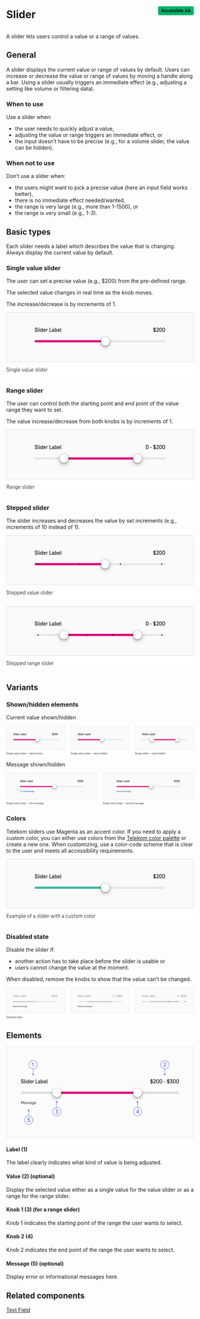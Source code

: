 <div style="display: inline-flex; align-items: center; justify-content: space-between; width: 100%;">
    <h1>Slider</h1>
    <img src="assets/aa.png" alt="Accessible AA" />
</div>

A slider lets users control a value or a range of values.

## General

A slider displays the current value or range of values by default. Users can increase or decrease the value or range of values by moving a handle along a bar. Using a slider usually triggers an immediate effect (e.g., adjusting a setting like volume or filtering data).

### When to use

Use a slider when:

- the user needs to quickly adjust a value,
- adjusting the value or range triggers an immediate effect, or
- the input doesn’t have to be precise (e.g., for a volume slider, the value can be hidden).

### When not to use

Don’t use a slider when:

- the users might want to pick a precise value (here an input field works better),
- there is no immediate effect needed/wanted,
- the range is very large (e.g., more than 1-1500), or
- the range is very small (e.g., 1-3).

## Basic types

Each slider needs a label which describes the value that is changing. Always display the current value by default.

### Single value slider

The user can set a precise value (e.g., \$200) from the pre-defined range.

The selected value changes in real time as the knob moves.

The increase/decrease is by increments of 1.

![slider_types-value-EN.png](assets/3_components/slider/slider_types-value-EN.png)

### Range slider

The user can control both the starting point and end point of the value range they want to set.

The value increase/decrease from both knobs is by increments of 1.

![slider_types-range-EN.png](assets/3_components/slider/slider_types-range-EN.png)

### Stepped slider

The slider increases and decreases the value by set increments (e.g., increments of 10 instead of 1).

![slider_types-stepped-EN.png](assets/3_components/slider/slider_types-stepped-EN.png)

![slider_types-stepped-range-EN.png](assets/3_components/slider/slider_types-stepped-range-EN.png)

## Variants

### Shown/hidden elements

Current value shown/hidden

![slider_variants-EN.png](assets/3_components/slider/slider_variants-EN.png)

Message shown/hidden

![slider_variants-message-EN.png](assets/3_components/slider/slider_variants-message-EN.png)

### Colors

Telekom sliders use Magenta as an accent color. If you need to apply a custom color, you can either use colors from the <a href="?path=/docs/guidelines-colors--page">Telekom color palette</a> or create a new one. When customizing, use a color-code scheme that is clear to the user and meets all accessibility requirements.

![slider_color-EN.png](assets/3_components/slider/slider_color-EN.png)

### Disabled state

Disable the slider if:

- another action has to take place before the slider is usable or
- users cannot change the value at the moment.

When disabled, remove the knobs to show that the value can’t be changed.

![slider_disabled-EN.png](assets/3_components/slider/slider_disabled-EN.png)

## Elements

![slider-elements-EN.png](assets/3_components/slider/slider-elements.png)

#### Label (1)

The label clearly indicates what kind of value is being adjusted.

#### Value (2) (optional)

Display the selected value either as a single value for the value slider or as a range for the range slider.

#### Knob 1 (3) (for a range slider)

Knob 1 indicates the starting point of the range the user wants to select.

#### Knob 2 (4)

Knob 2 indicates the end point of the range the user wants to select.

#### Message (5) (optional)

Display error or informational messages here.

## Related components

<a href="?path=/usage/components-text-field--standard">Text Field</a>
